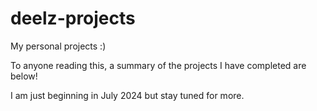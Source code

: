 # deelz-projects
My personal projects :)

To anyone reading this, a summary of the projects I have completed are below!

I am just beginning in July 2024 but stay tuned for more.



